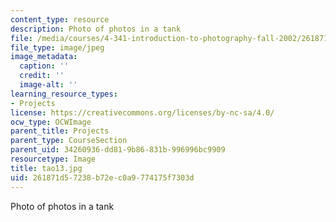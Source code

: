 ```yaml
---
content_type: resource
description: Photo of photos in a tank
file: /media/courses/4-341-introduction-to-photography-fall-2002/261871d57238b72ec0a9774175f7303d_tao13.jpg
file_type: image/jpeg
image_metadata:
  caption: ''
  credit: ''
  image-alt: ''
learning_resource_types:
- Projects
license: https://creativecommons.org/licenses/by-nc-sa/4.0/
ocw_type: OCWImage
parent_title: Projects
parent_type: CourseSection
parent_uid: 34260936-dd81-9b86-831b-996996bc9909
resourcetype: Image
title: tao13.jpg
uid: 261871d5-7238-b72e-c0a9-774175f7303d
---
```

Photo of photos in a tank